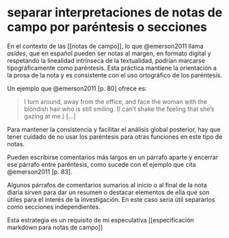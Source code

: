 # separar interpretaciones de notas de campo por paréntesis o secciones
En el contexto de las [[notas de campo]], lo que @emerson2011 llama *asides*, que en español pueden ser notas al margen, en formato digital y respetando la linealidad intrínseca de la textualidad, podrían marcarse tipográficamente como paréntesis. Esta práctica mantiene la orientación a la prosa de la nota y es consistente con el uso ortográfico de los paréntesis.

Un ejemplo que @emerson2011 [p. 80] ofrece es:

>I turn around, away from the office, and face the woman with the blondish hair who is still smiling. (I can’t shake the feeling that she’s gazing at me.) [...]

Para mantener la consistencia y facilitar el análisis global posterior, hay que tener cuidado de no usar los paréntesis para otras funciones en este tipo de notas.

Pueden escribirse comentarios más largos en un párrafo aparte y encerrar ese párrafo entre paréntesis, como sucede con el ejemplo que cita @emerson2011 [p. 83].

Algunos párrafos de comentarios sumarios al inicio o al final de la nota diaria sirven para dar un resumen o destacar elementos de ella que son útiles para el interés de la investigación. En este caso sería útil separarlos como secciones independientes.

Esta estrategia es un requisito de mi especulativa [[especificación markdown para notas de campo]]